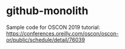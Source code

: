 # github-monolith
Sample code for OSCON 2019 tutorial: https://conferences.oreilly.com/oscon/oscon-or/public/schedule/detail/76039

